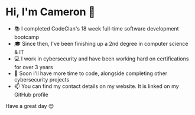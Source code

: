 # Hi, I'm Cameron 👋

- 📚 I completed CodeClan's 18 week full-time software development bootcamp
- 🎓 Since then, I've been finishing up a 2nd degree in computer science & IT
- 💻 I work in cybersecurity and have been working hard on certifications for over 3 years
- 🌱 Soon I'll have more time to code, alongside completing other cybersecurity projects
- 📫 You can find my contact details on my website.  It is linked on my GitHub profile

Have a great day 😊








<!--
**CameronTait/CameronTait** is a ✨ _special_ ✨ repository because its `README.md` (this file) appears on your GitHub profile.
-->
